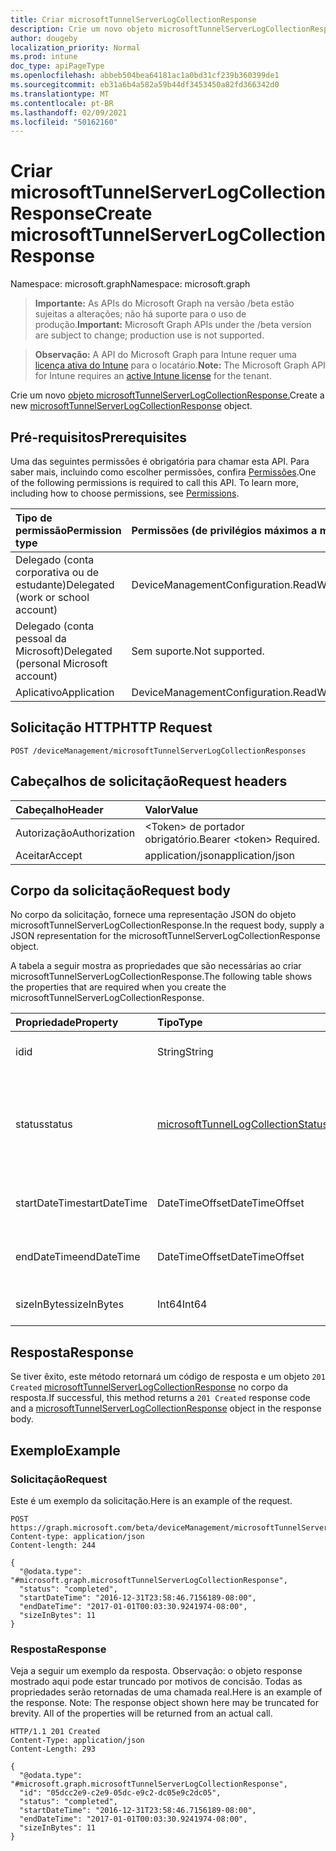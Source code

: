 ```yaml
---
title: Criar microsoftTunnelServerLogCollectionResponse
description: Crie um novo objeto microsoftTunnelServerLogCollectionResponse.
author: dougeby
localization_priority: Normal
ms.prod: intune
doc_type: apiPageType
ms.openlocfilehash: abbeb504bea64181ac1a0bd31cf239b360399de1
ms.sourcegitcommit: eb31a6b4a582a59b44df3453450a82fd366342d0
ms.translationtype: MT
ms.contentlocale: pt-BR
ms.lasthandoff: 02/09/2021
ms.locfileid: "50162160"
---
```

# <a name="create-microsofttunnelserverlogcollectionresponse"></a><span data-ttu-id="e5cd3-103">Criar microsoftTunnelServerLogCollectionResponse</span><span class="sxs-lookup"><span data-stu-id="e5cd3-103">Create microsoftTunnelServerLogCollectionResponse</span></span>

<span data-ttu-id="e5cd3-104">Namespace: microsoft.graph</span><span class="sxs-lookup"><span data-stu-id="e5cd3-104">Namespace: microsoft.graph</span></span>

> <span data-ttu-id="e5cd3-105">**Importante:** As APIs do Microsoft Graph na versão /beta estão sujeitas a alterações; não há suporte para o uso de produção.</span><span class="sxs-lookup"><span data-stu-id="e5cd3-105">**Important:** Microsoft Graph APIs under the /beta version are subject to change; production use is not supported.</span></span>

> <span data-ttu-id="e5cd3-106">**Observação:** A API do Microsoft Graph para Intune requer uma [licença ativa do Intune](https://go.microsoft.com/fwlink/?linkid=839381) para o locatário.</span><span class="sxs-lookup"><span data-stu-id="e5cd3-106">**Note:** The Microsoft Graph API for Intune requires an [active Intune license](https://go.microsoft.com/fwlink/?linkid=839381) for the tenant.</span></span>

<span data-ttu-id="e5cd3-107">Crie um novo [objeto microsoftTunnelServerLogCollectionResponse.](../resources/intune-mstunnel-microsofttunnelserverlogcollectionresponse.md)</span><span class="sxs-lookup"><span data-stu-id="e5cd3-107">Create a new [microsoftTunnelServerLogCollectionResponse](../resources/intune-mstunnel-microsofttunnelserverlogcollectionresponse.md) object.</span></span>

## <a name="prerequisites"></a><span data-ttu-id="e5cd3-108">Pré-requisitos</span><span class="sxs-lookup"><span data-stu-id="e5cd3-108">Prerequisites</span></span>
<span data-ttu-id="e5cd3-p101">Uma das seguintes permissões é obrigatória para chamar esta API. Para saber mais, incluindo como escolher permissões, confira [Permissões](/graph/permissions-reference).</span><span class="sxs-lookup"><span data-stu-id="e5cd3-p101">One of the following permissions is required to call this API. To learn more, including how to choose permissions, see [Permissions](/graph/permissions-reference).</span></span>

|<span data-ttu-id="e5cd3-111">Tipo de permissão</span><span class="sxs-lookup"><span data-stu-id="e5cd3-111">Permission type</span></span>|<span data-ttu-id="e5cd3-112">Permissões (de privilégios máximos a mínimos)</span><span class="sxs-lookup"><span data-stu-id="e5cd3-112">Permissions (from most to least privileged)</span></span>|
|:---|:---|
|<span data-ttu-id="e5cd3-113">Delegado (conta corporativa ou de estudante)</span><span class="sxs-lookup"><span data-stu-id="e5cd3-113">Delegated (work or school account)</span></span>|<span data-ttu-id="e5cd3-114">DeviceManagementConfiguration.ReadWrite.All</span><span class="sxs-lookup"><span data-stu-id="e5cd3-114">DeviceManagementConfiguration.ReadWrite.All</span></span>|
|<span data-ttu-id="e5cd3-115">Delegado (conta pessoal da Microsoft)</span><span class="sxs-lookup"><span data-stu-id="e5cd3-115">Delegated (personal Microsoft account)</span></span>|<span data-ttu-id="e5cd3-116">Sem suporte.</span><span class="sxs-lookup"><span data-stu-id="e5cd3-116">Not supported.</span></span>|
|<span data-ttu-id="e5cd3-117">Aplicativo</span><span class="sxs-lookup"><span data-stu-id="e5cd3-117">Application</span></span>|<span data-ttu-id="e5cd3-118">DeviceManagementConfiguration.ReadWrite.All</span><span class="sxs-lookup"><span data-stu-id="e5cd3-118">DeviceManagementConfiguration.ReadWrite.All</span></span>|

## <a name="http-request"></a><span data-ttu-id="e5cd3-119">Solicitação HTTP</span><span class="sxs-lookup"><span data-stu-id="e5cd3-119">HTTP Request</span></span>
<!-- {
  "blockType": "ignored"
}
-->
``` http
POST /deviceManagement/microsoftTunnelServerLogCollectionResponses
```

## <a name="request-headers"></a><span data-ttu-id="e5cd3-120">Cabeçalhos de solicitação</span><span class="sxs-lookup"><span data-stu-id="e5cd3-120">Request headers</span></span>
|<span data-ttu-id="e5cd3-121">Cabeçalho</span><span class="sxs-lookup"><span data-stu-id="e5cd3-121">Header</span></span>|<span data-ttu-id="e5cd3-122">Valor</span><span class="sxs-lookup"><span data-stu-id="e5cd3-122">Value</span></span>|
|:---|:---|
|<span data-ttu-id="e5cd3-123">Autorização</span><span class="sxs-lookup"><span data-stu-id="e5cd3-123">Authorization</span></span>|<span data-ttu-id="e5cd3-124">&lt;Token&gt; de portador obrigatório.</span><span class="sxs-lookup"><span data-stu-id="e5cd3-124">Bearer &lt;token&gt; Required.</span></span>|
|<span data-ttu-id="e5cd3-125">Aceitar</span><span class="sxs-lookup"><span data-stu-id="e5cd3-125">Accept</span></span>|<span data-ttu-id="e5cd3-126">application/json</span><span class="sxs-lookup"><span data-stu-id="e5cd3-126">application/json</span></span>|

## <a name="request-body"></a><span data-ttu-id="e5cd3-127">Corpo da solicitação</span><span class="sxs-lookup"><span data-stu-id="e5cd3-127">Request body</span></span>
<span data-ttu-id="e5cd3-128">No corpo da solicitação, fornece uma representação JSON do objeto microsoftTunnelServerLogCollectionResponse.</span><span class="sxs-lookup"><span data-stu-id="e5cd3-128">In the request body, supply a JSON representation for the microsoftTunnelServerLogCollectionResponse object.</span></span>

<span data-ttu-id="e5cd3-129">A tabela a seguir mostra as propriedades que são necessárias ao criar microsoftTunnelServerLogCollectionResponse.</span><span class="sxs-lookup"><span data-stu-id="e5cd3-129">The following table shows the properties that are required when you create the microsoftTunnelServerLogCollectionResponse.</span></span>

|<span data-ttu-id="e5cd3-130">Propriedade</span><span class="sxs-lookup"><span data-stu-id="e5cd3-130">Property</span></span>|<span data-ttu-id="e5cd3-131">Tipo</span><span class="sxs-lookup"><span data-stu-id="e5cd3-131">Type</span></span>|<span data-ttu-id="e5cd3-132">Descrição</span><span class="sxs-lookup"><span data-stu-id="e5cd3-132">Description</span></span>|
|:---|:---|:---|
|<span data-ttu-id="e5cd3-133">id</span><span class="sxs-lookup"><span data-stu-id="e5cd3-133">id</span></span>|<span data-ttu-id="e5cd3-134">String</span><span class="sxs-lookup"><span data-stu-id="e5cd3-134">String</span></span>|<span data-ttu-id="e5cd3-135">A ID exclusiva da entidade</span><span class="sxs-lookup"><span data-stu-id="e5cd3-135">The unique ID of the entity</span></span>|
|<span data-ttu-id="e5cd3-136">status</span><span class="sxs-lookup"><span data-stu-id="e5cd3-136">status</span></span>|[<span data-ttu-id="e5cd3-137">microsoftTunnelLogCollectionStatus</span><span class="sxs-lookup"><span data-stu-id="e5cd3-137">microsoftTunnelLogCollectionStatus</span></span>](../resources/intune-mstunnel-microsofttunnellogcollectionstatus.md)|<span data-ttu-id="e5cd3-138">O status da coleção de log.</span><span class="sxs-lookup"><span data-stu-id="e5cd3-138">The status of log collection.</span></span> <span data-ttu-id="e5cd3-139">Os valores possíveis são: `pending`, `completed`, `failed`.</span><span class="sxs-lookup"><span data-stu-id="e5cd3-139">Possible values are: `pending`, `completed`, `failed`.</span></span>|
|<span data-ttu-id="e5cd3-140">startDateTime</span><span class="sxs-lookup"><span data-stu-id="e5cd3-140">startDateTime</span></span>|<span data-ttu-id="e5cd3-141">DateTimeOffset</span><span class="sxs-lookup"><span data-stu-id="e5cd3-141">DateTimeOffset</span></span>|<span data-ttu-id="e5cd3-142">A hora de início dos logs coletados</span><span class="sxs-lookup"><span data-stu-id="e5cd3-142">The start time of the logs collected</span></span> |
|<span data-ttu-id="e5cd3-143">endDateTime</span><span class="sxs-lookup"><span data-stu-id="e5cd3-143">endDateTime</span></span>|<span data-ttu-id="e5cd3-144">DateTimeOffset</span><span class="sxs-lookup"><span data-stu-id="e5cd3-144">DateTimeOffset</span></span>|<span data-ttu-id="e5cd3-145">A hora de término dos logs coletados</span><span class="sxs-lookup"><span data-stu-id="e5cd3-145">The end time of the logs collected</span></span>|
|<span data-ttu-id="e5cd3-146">sizeInBytes</span><span class="sxs-lookup"><span data-stu-id="e5cd3-146">sizeInBytes</span></span>|<span data-ttu-id="e5cd3-147">Int64</span><span class="sxs-lookup"><span data-stu-id="e5cd3-147">Int64</span></span>|<span data-ttu-id="e5cd3-148">O tamanho dos logs em bytes</span><span class="sxs-lookup"><span data-stu-id="e5cd3-148">The size of the logs in bytes</span></span>|



## <a name="response"></a><span data-ttu-id="e5cd3-149">Resposta</span><span class="sxs-lookup"><span data-stu-id="e5cd3-149">Response</span></span>
<span data-ttu-id="e5cd3-150">Se tiver êxito, este método retornará um código de resposta e um objeto `201 Created` [microsoftTunnelServerLogCollectionResponse](../resources/intune-mstunnel-microsofttunnelserverlogcollectionresponse.md) no corpo da resposta.</span><span class="sxs-lookup"><span data-stu-id="e5cd3-150">If successful, this method returns a `201 Created` response code and a [microsoftTunnelServerLogCollectionResponse](../resources/intune-mstunnel-microsofttunnelserverlogcollectionresponse.md) object in the response body.</span></span>

## <a name="example"></a><span data-ttu-id="e5cd3-151">Exemplo</span><span class="sxs-lookup"><span data-stu-id="e5cd3-151">Example</span></span>

### <a name="request"></a><span data-ttu-id="e5cd3-152">Solicitação</span><span class="sxs-lookup"><span data-stu-id="e5cd3-152">Request</span></span>
<span data-ttu-id="e5cd3-153">Este é um exemplo da solicitação.</span><span class="sxs-lookup"><span data-stu-id="e5cd3-153">Here is an example of the request.</span></span>
``` http
POST https://graph.microsoft.com/beta/deviceManagement/microsoftTunnelServerLogCollectionResponses
Content-type: application/json
Content-length: 244

{
  "@odata.type": "#microsoft.graph.microsoftTunnelServerLogCollectionResponse",
  "status": "completed",
  "startDateTime": "2016-12-31T23:58:46.7156189-08:00",
  "endDateTime": "2017-01-01T00:03:30.9241974-08:00",
  "sizeInBytes": 11
}
```

### <a name="response"></a><span data-ttu-id="e5cd3-154">Resposta</span><span class="sxs-lookup"><span data-stu-id="e5cd3-154">Response</span></span>
<span data-ttu-id="e5cd3-p103">Veja a seguir um exemplo da resposta. Observação: o objeto response mostrado aqui pode estar truncado por motivos de concisão. Todas as propriedades serão retornadas de uma chamada real.</span><span class="sxs-lookup"><span data-stu-id="e5cd3-p103">Here is an example of the response. Note: The response object shown here may be truncated for brevity. All of the properties will be returned from an actual call.</span></span>
``` http
HTTP/1.1 201 Created
Content-Type: application/json
Content-Length: 293

{
  "@odata.type": "#microsoft.graph.microsoftTunnelServerLogCollectionResponse",
  "id": "05dcc2e9-c2e9-05dc-e9c2-dc05e9c2dc05",
  "status": "completed",
  "startDateTime": "2016-12-31T23:58:46.7156189-08:00",
  "endDateTime": "2017-01-01T00:03:30.9241974-08:00",
  "sizeInBytes": 11
}
```




